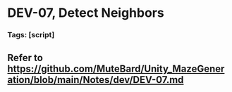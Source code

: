 # DEV-07, Detect Neighbors
### Tags: [script]

## Refer to <https://github.com/MuteBard/Unity_MazeGeneration/blob/main/Notes/dev/DEV-07.md>

